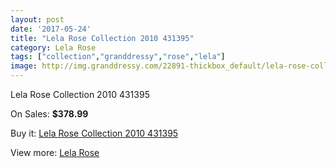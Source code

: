 ```yaml
---
layout: post
date: '2017-05-24'
title: "Lela Rose Collection 2010 431395"
category: Lela Rose
tags: ["collection","granddressy","rose","lela"]
image: http://img.granddressy.com/22891-thickbox_default/lela-rose-collection-2010-431395.jpg
---
```

Lela Rose Collection 2010 431395

On Sales: **$378.99**
<a href="https://www.granddressy.com/en/lela-rose/21839-lela-rose-collection-2010-431395.html"><amp-img layout="responsive" width="600" height="600" src="//img.granddressy.com/22891-thickbox_default/lela-rose-collection-2010-431395.jpg" alt="Lela Rose Collection 2010 431395 0" /></a>

Buy it: [Lela Rose Collection 2010 431395](https://www.granddressy.com/en/lela-rose/21839-lela-rose-collection-2010-431395.html "Lela Rose Collection 2010 431395")

View more: [Lela Rose](https://www.granddressy.com/en/186-lela-rose "Lela Rose")